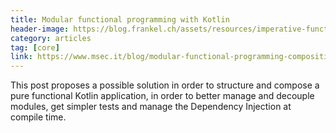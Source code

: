 ```yaml
---
title: Modular functional programming with Kotlin
header-image: https://blog.frankel.ch/assets/resources/imperative-functional-programming/arrow-brand.svg
category: articles
tag: [core]
link: https://www.msec.it/blog/modular-functional-programming-composition-with-kotlin/
---
```

This post proposes a possible solution in order to structure and compose a pure functional Kotlin application, in order to better manage and decouple modules, get simpler tests and manage the Dependency Injection at compile time.
